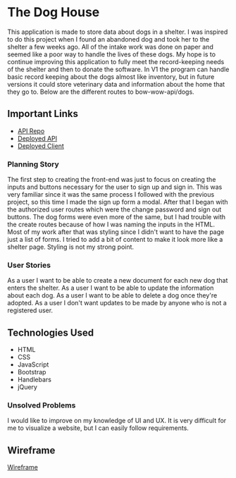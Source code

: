 # The Dog House
This application is made to store data about dogs in a shelter. I was inspired to do this project when I found an abandoned dog and took her to the shelter a few weeks ago. All of the intake work was done on paper and seemed like a poor way to handle the lives of these dogs. My hope is to continue improving this application to fully meet the record-keeping needs of the shelter and then to donate the software. In V1 the program can handle basic record keeping about the dogs almost like inventory, but in future versions it could store veterinary data and information about the home that they go to. Below are the different routes to bow-wow-api/dogs.

## Important Links
- [API Repo](https://github.com/CjeanHen/bow-wow-api)
- [Deployed API](https://young-crag-09807.herokuapp.com/)
- [Deployed Client](https://cjeanhen.github.io/inTheDogHouse/)
### Planning Story
The first step to creating the front-end was just to focus on creating the inputs and buttons necessary for the user to sign up and sign in. This was very familiar since it was the same process I followed with the previous project, so this time I made the sign up form a modal. After that I began with the authorized user routes which were the change password and sign out buttons. The dog forms were even more of the same, but I had trouble with the create routes because of how I was naming the inputs in the HTML. Most of my work after that was styling since I didn't want to have the page just a list of forms. I tried to add a bit of content to make it look more like a shelter page. Styling is not my strong point.

### User Stories
As a user I want to be able to create a new document for each new dog that enters the shelter.
As a user I want to be able to update the information about each dog.
As a user I want to be able to delete a dog once they're adopted.
As a user I don't want updates to be made by anyone who is not a registered user.

## Technologies Used
- HTML
- CSS
- JavaScript
- Bootstrap
- Handlebars
- jQuery

### Unsolved Problems
I would like to improve on my knowledge of UI and UX. It is very difficult for me to visualize a website, but I can easily follow requirements.

## Wireframe
[Wireframe](https://photos.app.goo.gl/Nf8XyRrbkeHJ4UD77)
